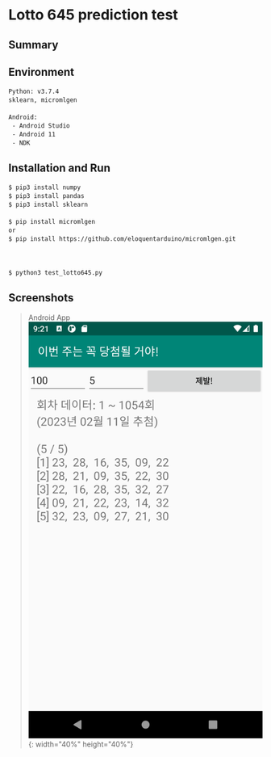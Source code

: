 # Lotto 645 prediction test


Summary
----------
>



Environment
----------
```sh
Python: v3.7.4
sklearn, micromlgen

Android:
 - Android Studio
 - Android 11
 - NDK
```



Installation and Run
----------
```sh
$ pip3 install numpy
$ pip3 install pandas
$ pip3 install sklearn

$ pip install micromlgen
or
$ pip install https://github.com/eloquentarduino/micromlgen.git



$ python3 test_lotto645.py
```



Screenshots
----------

> Android App
![alt tag](https://github.com/godmode2k/lotto645/raw/main/Android/Screenshot_1676280079.png){: width="40%" height="40%"}

